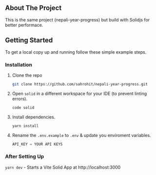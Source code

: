 ## About The Project

This is the same project (nepali-year-progress) but build with Solidjs for better performace.

<!-- GETTING STARTED -->

## Getting Started

To get a local copy up and running follow these simple example steps.

### Installation

1. Clone the repo

    ```sh
    git clone https://github.com/sahrohit/nepali-year-progress.git
    ```

2. Open `solid` in a different workspace for your IDE (to prevent linting errors).

    ```sh
    code solid
    ```

3. Install dependencies.

    ```sh
    yarn install
    ```

4. Rename the `.env.example` to `.env` & update you enviroment variables.
    ```js
    API_KEY = YOUR API KEYS
    ```

### After Setting Up

`yarn dev` - Starts a Vite Solid App at http://localhost:3000
